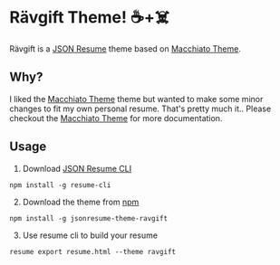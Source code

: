# Rävgift Theme! ☕️+☠️

Rävgift is a [JSON Resume](https://jsonresume.org/) theme based on [Macchiato Theme](https://github.com/biosan/jsonresume-theme-macchiato).

## Why?

I liked the [Macchiato Theme](https://github.com/biosan/jsonresume-theme-macchiato) theme but wanted to make some minor changes to fit my own personal resume. That's pretty much it.. Please checkout the [Macchiato Theme](https://github.com/biosan/jsonresume-theme-macchiato) for more documentation.

## Usage

1. Download [JSON Resume CLI](https://jsonresume.org/)
  ```
  npm install -g resume-cli
  ```

2. Download the theme from [npm](https://www.npmjs.com/)
  ```
  npm install -g jsonresume-theme-ravgift
  ```

3. Use resume cli to build your resume
  ```
  resume export resume.html --theme ravgift
  ```


